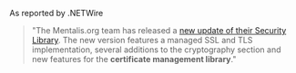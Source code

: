
As reported by .NETWire

> "The Mentalis.org team has released a [new update of their Security Library](http://www.mentalis.org/soft/projects/seclib/). The new version features a managed SSL and TLS implementation, several additions to the cryptography section and new features for the **certificate management library**."
